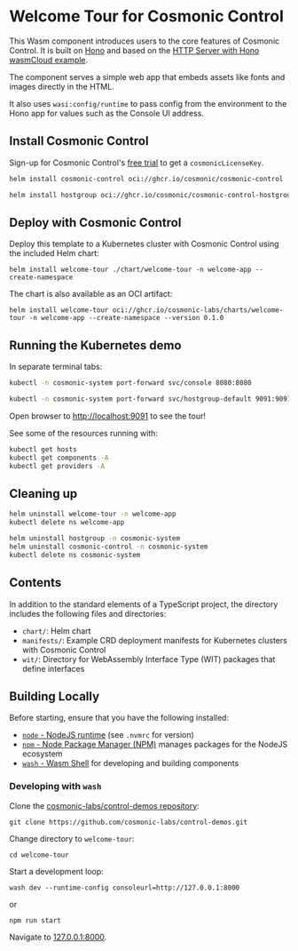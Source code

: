# Welcome Tour for Cosmonic Control

This Wasm component introduces users to the core features of Cosmonic Control. It is built on [Hono](https://hono.dev) and based on the [HTTP Server with Hono wasmCloud example](https://github.com/wasmCloud/typescript/tree/main/examples/components/http-server-with-hono).

The component serves a simple web app that embeds assets like fonts and images directly in the HTML.

It also uses `wasi:config/runtime` to pass config from the environment to the Hono app for values such as the Console UI address.

## Install Cosmonic Control

Sign-up for Cosmonic Control's [free trial](https://cosmonic.com/trial) to get a `cosmonicLicenseKey`.

```bash
helm install cosmonic-control oci://ghcr.io/cosmonic/cosmonic-control --version 0.2.0 --namespace cosmonic-system --create-namespace --set cosmonicLicenseKey="<insert license here>"

helm install hostgroup oci://ghcr.io/cosmonic/cosmonic-control-hostgroup --version 0.2.0 --namespace cosmonic-system --set http.enabled=true
```

## Deploy with Cosmonic Control

Deploy this template to a Kubernetes cluster with Cosmonic Control using the included Helm chart:

```shell
helm install welcome-tour ./chart/welcome-tour -n welcome-app --create-namespace
```

The chart is also available as an OCI artifact:

```shell
helm install welcome-tour oci://ghcr.io/cosmonic-labs/charts/welcome-tour -n welcome-app --create-namespace --version 0.1.0
```

## Running the Kubernetes demo

In separate terminal tabs:

```bash
kubectl -n cosmonic-system port-forward svc/console 8080:8080

kubectl -n cosmonic-system port-forward svc/hostgroup-default 9091:9091
```

Open browser to <http://localhost:9091> to see the tour!

See some of the resources running with:

```bash
kubectl get hosts
kubectl get components -A
kubectl get providers -A
```

## Cleaning up

```bash
helm uninstall welcome-tour -n welcome-app
kubectl delete ns welcome-app

helm uninstall hostgroup -n cosmonic-system
helm uninstall cosmonic-control -n cosmonic-system
kubectl delete ns cosmonic-system
```

## Contents

In addition to the standard elements of a TypeScript project, the directory includes the following files and directories:

- `chart/`: Helm chart
- `manifests/`: Example CRD deployment manifests for Kubernetes clusters with Cosmonic Control
- `wit/`: Directory for WebAssembly Interface Type (WIT) packages that define interfaces

## Building Locally

Before starting, ensure that you have the following installed:

- [`node` - NodeJS runtime](https://nodejs.org) (see `.nvmrc` for version)
- [`npm` - Node Package Manager (NPM)](https://github.com/npm/cli) manages packages for the NodeJS ecosystem
- [`wash` - Wasm Shell](https://github.com/wasmCloud/wash) for developing and building components

### Developing with `wash`

Clone the [cosmonic-labs/control-demos repository](https://github.com/cosmonic-labs/control-demos): 

```shell
git clone https://github.com/cosmonic-labs/control-demos.git
```

Change directory to `welcome-tour`:

```shell
cd welcome-tour
```

Start a development loop:

```shell
wash dev --runtime-config consoleurl=http://127.0.0.1:8000
```

or

```shell
npm run start
```

Navigate to [127.0.0.1:8000](http://127.0.0.1:8000).
